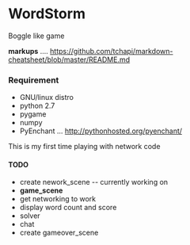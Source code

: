 WordStorm
=========
Boggle like game

__markups__ .... https://github.com/tchapi/markdown-cheatsheet/blob/master/README.md
### Requirement ###
* GNU/linux distro
* python 2.7
* pygame
* numpy
* PyEnchant ... http://pythonhosted.org/pyenchant/

This is my first time playing with network code

#### TODO ####
* create nework_scene -- currently working on
* __game_scene__
 * get networking to work
 * display word count and score
 * solver
 * chat
* create gameover_scene